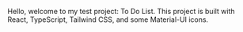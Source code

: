Hello, welcome to my test project: To Do List. 
This project is built with React, TypeScript, Tailwind CSS, and some Material-UI icons.






